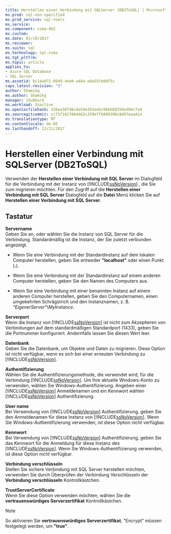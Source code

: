```yaml
---
title: Herstellen einer Verbindung mit SQLServer (DB2ToSQL) | Microsoft Docs
ms.prod: sql-non-specified
ms.prod_service: sql-tools
ms.service: 
ms.component: ssma-db2
ms.custom: 
ms.date: 01/19/2017
ms.reviewer: 
ms.suite: sql
ms.technology: sql-ssma
ms.tgt_pltfrm: 
ms.topic: article
applies_to:
- Azure SQL Database
- SQL Server
ms.assetid: bc14a072-8949-4ee0-a4b4-ada55fe8df5c
caps.latest.revision: "3"
author: Shamikg
ms.author: Shamikg
manager: jhubbard
ms.workload: Inactive
ms.openlocfilehash: 336ea367d6c8a54e263eebc9bbb68350ed9dcfa9
ms.sourcegitcommit: cc71f1027884462c359effb898390c8d97eaa414
ms.translationtype: MT
ms.contentlocale: de-DE
ms.lasthandoff: 12/21/2017
---
```

# <a name="connect-to-sql-server-db2tosql"></a>Herstellen einer Verbindung mit SQLServer (DB2ToSQL)
Verwenden der **Herstellen einer Verbindung mit SQL Server** im Dialogfeld für die Verbindung mit der Instanz von [!INCLUDE[ssNoVersion](../../includes/ssnoversion_md.md)] , die Sie zum migrieren möchten. Für den Zugriff auf die **Herstellen einer Verbindung mit SQL Server** Dialogfeld auf die **Datei** Menü klicken Sie auf **Herstellen einer Verbindung mit SQL Server**.  
  
## <a name="options"></a>Tastatur  
**Servername**  
Geben Sie an, oder wählen Sie die Instanz von SQL Server für die Verbindung. Standardmäßig ist die Instanz, der Sie zuletzt verbunden angezeigt.  
  
-   Wenn Sie eine Verbindung mit der Standardinstanz auf dem lokalen Computer herstellen, geben Sie entweder **"localhost"** oder einen Punkt (**.**).  
  
-   Wenn Sie eine Verbindung mit der Standardinstanz auf einem anderen Computer herstellen, geben Sie den Namen des Computers aus.  
  
-   Wenn Sie eine Verbindung mit einer benannten Instanz auf einem anderen Computer herstellen, geben Sie den Computernamen, einen umgekehrten Schrägstrich und den Instanznamen, z. B. *"EigenerServer"*\\*MyInstance*.  
  
**Serverport**  
Wenn die Instanz von [!INCLUDE[ssNoVersion](../../includes/ssnoversion_md.md)] ist nicht zum Akzeptieren von Verbindungen auf dem standardmäßigen Standardport (1433), geben Sie die Portnummer konfiguriert. Andernfalls lassen Sie diesen Wert leer.  
  
**Datenbank**  
Geben Sie die Datenbank, um Objekte und Daten zu migrieren. Diese Option ist nicht verfügbar, wenn es sich bei einer erneuten Verbindung zu [!INCLUDE[ssNoVersion](../../includes/ssnoversion_md.md)].  
  
**Authentifizierung**  
Wählen Sie die Authentifizierungsmethode, die verwendet wird, für die Verbindung [!INCLUDE[ssNoVersion](../../includes/ssnoversion_md.md)]. Um Ihre aktuelle Windows-Konto zu verwenden, wählen Sie Windows-Authentifizierung. Angeben einer [!INCLUDE[ssNoVersion](../../includes/ssnoversion_md.md)] Anmeldenamen und ein Kennwort wählen [!INCLUDE[ssNoVersion](../../includes/ssnoversion_md.md)] Authentifizierung.  
  
**User name**  
Bei Verwendung von [!INCLUDE[ssNoVersion](../../includes/ssnoversion_md.md)] Authentifizierung, geben Sie den Anmeldenamen für diese Instanz von [!INCLUDE[ssNoVersion](../../includes/ssnoversion_md.md)]. Wenn Sie Windows-Authentifizierung verwenden, ist diese Option nicht verfügbar.  
  
**Kennwort**  
Bei Verwendung von [!INCLUDE[ssNoVersion](../../includes/ssnoversion_md.md)] Authentifizierung, geben Sie das Kennwort für die Anmeldung für diese Instanz des [!INCLUDE[ssNoVersion](../../includes/ssnoversion_md.md)]. Wenn Sie Windows-Authentifizierung verwenden, ist diese Option nicht verfügbar.  
  
**Verbindung verschlüsseln**  
Stellen Sie sichere Verbindung mit SQL Server herstellen möchten, verwenden Sie durch Überprüfen der Verbindung Verschlüsseln der **Verbindung verschlüsseln** Kontrollkästchen.  
  
**TrustServerCertificate**  
Wenn Sie diese Option verwenden möchten, wählen Sie die **vertrauenswürdiges Serverzertifikat** Kontrollkästchen.  
  
> [!NOTE]  
> So aktivieren Sie **vertrauenswürdiges Serverzertifikat**, "Encrypt" müssen festgelegt werden, um **"true"**.  
  
